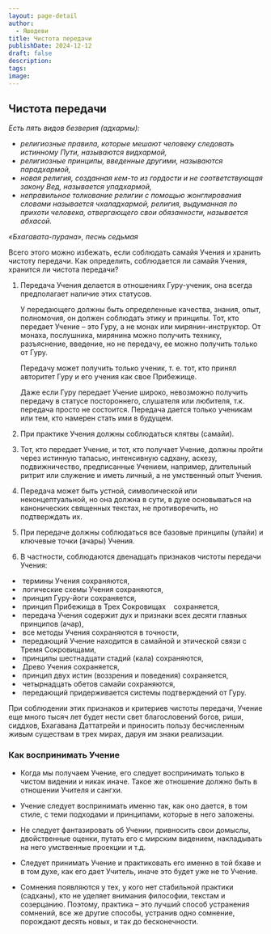 ```yaml
---
layout: page-detail
author:
  - Яшодеви
title: Чистота передачи
publishDate: 2024-12-12
draft: false
description: 
tags: 
image:
---
```

## Чистота передачи

_Есть пять видов безверия (адхармы):_

- _религиозные правила, которые мешают человеку следовать истинному Пути, называются видхармой,_
- _религиозные принципы, введенные другими, называются парадхармой,_
- _новая религия, созданная кем-то из гордости и не соответствующая закону Вед, называется упадхармой,_
- _неправильное толкование религии с помощью жонглирования словами называется чхаладхармой, религия, выдуманная по прихоти человека, отвергающего свои обязанности, называется абхасой._

_«Бхагавата-пурана», песнь седьмая_

Всего этого можно избежать, если соблюдать самайя Учения и хранить чистоту передачи. Как определить, соблюдается ли самайя Учения, хранится ли чистота передачи?

1. Передача Учения делается в отношениях Гуру-ученик, она всегда предполагает наличие этих статусов.
    
    У передающего должны быть определенные качества, знания, опыт, полномочия, он должен соблюдать этику и принципы. Тот, кто передает Учение – это Гуру, а не монах или мирянин-инструктор. От монаха, послушника, мирянина можно получить технику, разъяснение, введение, но не передачу, ее можно получить только от Гуру.
    
    Передачу может получить только ученик, т. е. тот, кто принял авторитет Гуру и его учения как свое Прибежище.
    
    Даже если Гуру передает Учение широко, невозможно получить передачу в статусе постороннего, слушателя или любителя, т.к. передача просто не состоится. Передача дается только ученикам или тем, кто намерен стать ими в будущем.
    
2. При практике Учения должны соблюдаться клятвы (самайи).
    
3. Тот, кто передает Учение, и тот, кто получает Учение, должны пройти через истинную тапасью, интенсивную садхану, аскезу, подвижничество, предписанные Учением, например, длительный ритрит или служение и иметь личный, а не умственный опыт Учения.
    
4. Передача может быть устной, символической или неконцептуальной, но она должна в сути, в духе основываться на канонических священных текстах, не противоречить, но подтверждать их.
    
5. При передаче должны соблюдаться все базовые принципы (упайи) и ключевые точки (ачары) Учения.
    
6. В частности, соблюдаются двенадцать признаков чистоты передачи Учения: 
    

-  термины Учения сохраняются,
-  логические схемы Учения сохраняются,
-  принцип Гуру-йоги сохраняется,
-  принцип Прибежища в Трех Сокровищах    сохраняется,
-  передача Учения содержит дух и признаки всех десяти главных принципов (ачар),
-  все методы Учения сохраняются в точности,
-  передающий Учение находится в самайной и этической связи с Тремя Сокровищами,
-  принципы шестнадцати стадий (кала) сохраняются,
-  Древо Учения сохраняется,
-  принцип двух истин (воззрения и поведения) сохраняется,
-  четырнадцать обетов самайи сохраняются,
-  передающий придерживается системы подтверждений от Гуру.

  
При соблюдении этих признаков и критериев чистоты передачи, Учение еще много тысяч лет будет нести свет благословений богов, риши, сиддхов, Бхагавана Даттатрейи и приносить пользу бесчисленным живым существам в трех мирах, даруя им знаки реализации.  

### 

### Как воспринимать Учение

- Когда мы получаем Учение, его следует воспринимать только в чистом видении и никак иначе. Такое же отношение должно быть в отношении Учителя и сангхи.

- Учение следует воспринимать именно так, как оно дается, в том стиле, с теми подходами и принципами, которые в него заложены.

- Не следует фантазировать об Учении, привносить свои домыслы, двойственные оценки, путать его с мирским видением, накладывать на него умственные проекции и т.д.

- Следует принимать Учение и практиковать его именно в той бхаве и в том духе, как его дает Учитель, иначе это будет уже не то Учение.

- Сомнения появляются у тех, у кого нет стабильной практики (садханы), кто не уделяет внимания философии, текстам и созерцанию. Поэтому, практика – это лучший способ устранения сомнений, все же другие способы, устранив одно сомнение, порождают десять новых, и так до бесконечности.